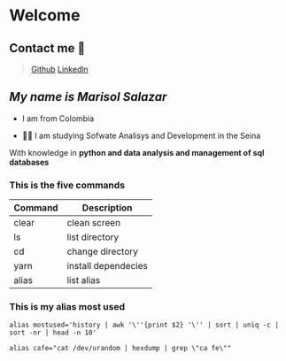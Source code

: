 # Welcome

## Contact me 📲

> [Github](https://github.com/marisolSv22)
> [Linkedln](https://www.linkedin.com/in/marisol-salazar-valencia-928091242/)

## _My name is Marisol Salazar_

- I am from Colombia

- 👩‍🎓 I am studying Sofwate Analisys and Development in the Seina

With knowledge in **python and data analysis and management of sql databases**

### This is the five commands

| Command | Description         |
| ------- | -----------         |
| clear   | clean screen        |
|  ls     | list directory      |
|  cd     | change directory    |
| yarn    | install dependecies |
| alias   | list alias          |

### This is my alias most used

``` alias mostused='history | awk '\''{print $2} '\'' | sort | uniq -c | sort -nr | head -n 10' ```

``` alias cafe="cat /dev/urandom | hexdump | grep \"ca fe\"" ```
